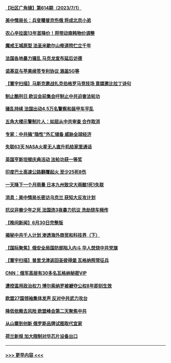 #### [【社区广角镜】第614期（2023/7/1）](../pages/prog202/a103741651.md?t=07020643) 
#### [美中情局长：兵变曝普京伤俄 将成北京小弟](../pages/prog202/a103741644.md?t=07020643) 
#### [农心辛拉面13年首降价！将带动南韩物价调整](../pages/prog202/a103741642.md?t=07020643) 
#### [魔戒王城原型 法圣米歇尔山修道院伫立千年](../pages/prog202/a103741640.md?t=07020643) 
#### [法国各地暴力骚乱 马克龙宣布延后访德](../pages/prog202/a103741604.md?t=07020643) 
#### [诺基亚与苹果续签专利协议 涵盖5G等](../pages/prog202/a103741574.md?t=07020643) 
#### [【寰宇扫描】马斯克邀战扎克伯格罗马竞技场 意媒邀比拉丁诗句](../pages/prog202/a103741515.md?t=07020643) 
#### [制止酷刑日 欧议会前集会吁制止中共迫害法轮功](../pages/prog202/a103741459.md?t=07020643) 
#### [骚乱持续 法国出动4.5万名警察和装甲车平乱](../pages/prog202/a103741447.md?t=07020643) 
#### [五角大楼示警制片人：如屈从中共审查 合作取消](../pages/prog202/a103741398.md?t=07020643) 
#### [专家：中共搞“隐性”外汇储备 威胁全球经济](../pages/prog202/a103741411.md?t=07020643) 
#### [失联63天 NASA火星无人直升机给家里通话](../pages/prog202/a103741401.md?t=07020643) 
#### [英国亨斯坦顿庆典活动 法轮功获一等奖](../pages/prog202/a103741380.md?t=07020643) 
#### [印度巴士高速公路翻覆起火 至少25死8伤](../pages/prog202/a103741343.md?t=07020643) 
#### [一天降下一个月雨量 日本九州致灾大雨酿1死1失联](../pages/prog202/a103741316.md?t=07020643) 
#### [消息：美中情局长密访乌克兰 获知大反攻计划](../pages/prog202/a103741317.md?t=07020643) 
#### [抗议非裔少年之死 法国连3夜暴力抗议 洗劫烧车频传](../pages/prog202/a103741284.md?t=07020643) 
#### [【晚间新闻】6月30日完整版](../pages/prog202/a103741208.md?t=07020643) 
#### [揭秘中共千人计划 渗透海外商贸和科技界（下）](../pages/prog202/a103741235.md?t=07020643) 
#### [【国际聚焦】俄安全局国防部陷入内斗 华人焚烧中共党旗](../pages/prog202/a103741225.md?t=07020643) 
#### [【寰宇扫描】普里戈津返回圣彼得堡 瓦格纳照常征兵](../pages/prog202/a103741223.md?t=07020643) 
#### [CNN：俄军高层有30多名瓦格纳秘密VIP](../pages/prog202/a103741248.md?t=07020643) 
#### [遭控滥用政治权力 博尔索纳罗被褫夺公权8年即刻生效](../pages/prog202/a103741227.md?t=07020643) 
#### [欧盟27国领袖集体发声 反对中共武力攻台](../pages/prog202/a103741173.md?t=07020643) 
#### [降低依赖去风险 欧盟峰会第二天聚焦中共](../pages/prog202/a103741094.md?t=07020643) 
#### [从山寨到创新 俄罗斯品牌试图取代宜家](../pages/prog202/a103741103.md?t=07020643) 
#### [荷兰新规 加大限制对华芯片设备出口](../pages/prog202/a103741092.md?t=07020643) 

----
#### [ >>> 更早内容 <<< ](../indexes/prog202-earlier.md)
